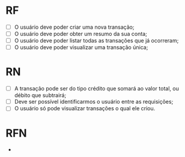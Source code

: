 # RF 

- [ ] O usuário deve poder criar uma nova transação;
- [ ] O usuário deve poder obter um resumo da sua conta;
- [ ] O usuário deve poder listar todas as transações que já ocorreram;
- [ ] O usuário deve poder visualizar uma transação única;

# RN 

- [ ] A transação pode ser do tipo crédito que somará ao valor total, ou débito que subtrairá;
- [ ] Deve ser possível identificarmos o usuário entre as requisições;
- [ ] O usuário só pode visualizar transações o qual ele criou.

# RFN

-
